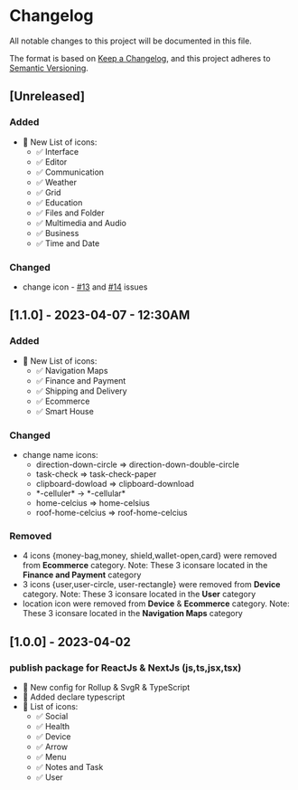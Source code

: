# Changelog

All notable changes to this project will be documented in this file.

The format is based on [Keep a Changelog](https://keepachangelog.com/en/1.0.0/),
and this project adheres to [Semantic Versioning](https://semver.org/spec/v2.0.0.html).

## [Unreleased]

### Added
-   💯 New List of icons:
    - ✅ Interface
    - ✅ Editor
    - ✅ Communication
    - ✅ Weather
    - ✅ Grid
    - ✅ Education
    - ✅ Files and Folder
    - ✅ Multimedia and Audio
    - ✅ Business
    - ✅ Time and Date

### Changed
- change icon - [#13](https://github.com/zero-icons/react-huge-icons/issues/13) and [#14](https://github.com/zero-icons/react-huge-icons/issues/13) issues

## [1.1.0] - 2023-04-07 - 12:30AM

### Added
-   💯 New List of icons:
    - ✅ Navigation Maps
    - ✅ Finance and Payment
    - ✅ Shipping and Delivery
    - ✅ Ecommerce
    - ✅ Smart House

### Changed
-   change name icons:
    - direction-down-circle => direction-down-double-circle
    - task-check => task-check-paper
    - clipboard-dowload => clipboard-download
    - \*-celluler\* -> \*-cellular\*
    - home-celcius => home-celsius
    - roof-home-celcius => roof-home-celcius

### Removed

- 4 icons {money-bag,money, shield,wallet-open,card} were removed from **Ecommerce** category. Note: These 3 iconsare located in the **Finance and Payment** category
- 3 icons {user,user-circle, user-rectangle} were removed from **Device** category. Note: These 3 iconsare located in the **User** category
- location icon were removed from **Device** & **Ecommerce** category. Note: These 3 iconsare located in the **Navigation Maps** category


## [1.0.0] - 2023-04-02

### publish package for ReactJs & NextJs (js,ts,jsx,tsx)

-   💯 New config for Rollup & SvgR & TypeScript
-   💯 Added declare typescript
-   💯 List of icons:
    - ✅ Social
    - ✅ Health
    - ✅ Device
    - ✅ Arrow
    - ✅ Menu
    - ✅ Notes and Task
    - ✅ User
